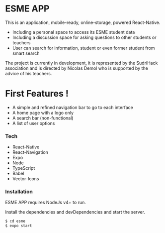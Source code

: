 # ESME APP

This is an application, mobile-ready, online-storage, powered React-Native.

  - Including a personal space to access its ESME student data
  - Including a discussion space for asking questions to other students or teachers
  - User can search for information, student or even former student from smart search
  
  The project is currently in development, it is represented by the SudriHack association and is directed by Nicolas Demol who is supported by the advice of his teachers.
  
  # First Features !
  
  - A simple and refined navigation bar to go to each interface
  - A home page with a logo only
  - A search bar (non-functional)
  - A list of user options
  
  ### Tech
  
* React-Native
* React-Navigation
* Expo
* Node
* TypeScript
* Babel
* Vector-Icons

### Installation

ESME APP requires NodeJs v4+ to run.

Install the dependencies and devDependencies and start the server.

```sh
$ cd esme
$ expo start
```
